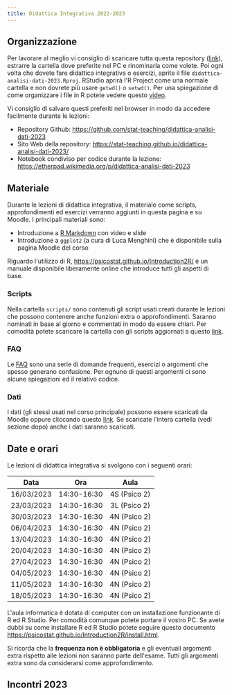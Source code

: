 ```yaml
---
title: Didattica Integrativa 2022-2023
---
```


## Organizzazione

Per lavorare al meglio vi consiglio di scaricare tutta questa repository ([link](https://minhaskamal.github.io/DownGit/#/home?url=https://github.com/stat-teaching/didattica-analisi-dati-2023)), estrarre la cartella dove preferite nel PC e rinominarla come volete. Poi ogni volta che dovete fare didattica integrativa o esercizi, aprite il file `didattica-analisi-dati-2023.Rproj`. RStudio aprirà l'R Project come una normale cartella e non dovrete più usare `getwd()` o `setwd()`. Per una spiegazione di come organizzare i file in R potete vedere questo [video](https://youtu.be/MvdVqB5brZo).

Vi consiglio di salvare questi preferiti nel browser in modo da accedere facilmente durante le lezioni:

- Repository Github: https://github.com/stat-teaching/didattica-analisi-dati-2023
- Sito Web della repository: https://stat-teaching.github.io/didattica-analisi-dati-2023/
- Notebook condiviso per codice durante la lezione: https://etherpad.wikimedia.org/p/didattica-analisi-dati-2023

## Materiale

Durante le lezioni di didattica integrativa, il materiale come scripts, approfondimenti ed esercizi verranno aggiunti in questa pagina e su Moodle. I principali materiali sono:

- Introduzione a [R Markdown](https://stat-teaching.github.io/rmarkdown-intro/) con video e slide
- Introduzione a `ggplot2` (a cura di Luca Menghini) che è disponibile sulla pagina Moodle del corso

Riguardo l'utilizzo di R, https://psicostat.github.io/Introduction2R/ è un manuale disponibile liberamente online che introduce tutti gli aspetti di base.

### Scripts

Nella cartella `scripts/` sono contenuti gli script usati creati durante le lezioni che possono contenere anche funzioni extra o approfondimenti. Saranno nominati in base al giorno e commentati in modo da essere chiari. Per comodità potete scaricare la cartella con gli scripts aggiornati a questo [link](https://minhaskamal.github.io/DownGit/#/home?url=https://github.com/stat-teaching/didattica-analisi-dati-2023/tree/main/scripts).

### FAQ

Le [FAQ](faq/faq.html) sono una serie di domande frequenti, esercizi o argomenti che spesso generano confusione. Per ognuno di questi argomenti ci sono alcune spiegazioni ed il relativo codice.

### Dati

I dati (gli stessi usati nel corso principale) possono essere scaricati da Moodle oppure cliccando questo [link](https://minhaskamal.github.io/DownGit/#/home?url=https://github.com/stat-teaching/didattica-analisi-dati-2023/tree/main/data). Se scaricate l'intera cartella (vedi sezione dopo) anche i dati saranno scaricati.

## Date e orari

Le lezioni di didattica integrativa si svolgono con i seguenti orari:

| **Data** | **Ora** | **Aula** |
|:---:|:---:|:---:|
| 16/03/2023 | 14:30-16:30 | 4S (Psico 2)|
| 23/03/2023 | 14:30-16:30 | 3L (Psico 2)|
| 30/03/2023 | 14:30-16:30 | 4N (Psico 2)|
| 06/04/2023 | 14:30-16:30 | 4N (Psico 2)|
| 13/04/2023 | 14:30-16:30 | 4N (Psico 2)|
| 20/04/2023 | 14:30-16:30 | 4N (Psico 2)|
| 27/04/2023 | 14:30-16:30 | 4N (Psico 2)|
| 04/05/2023 | 14:30-16:30 | 4N (Psico 2)|
| 11/05/2023 | 14:30-16:30 | 4N (Psico 2)|
| 18/05/2023 | 14:30-16:30 | 4N (Psico 2)|

L'aula informatica è dotata di computer con un installazione funzionante di R ed R Studio. Per comodità comunque potete portare il vostro PC. Se avete dubbi su come installare R ed R Studio potete seguire questo documento https://psicostat.github.io/Introduction2R/install.html.

Si ricorda che la **frequenza non è obbligatoria** e gli eventuali argomenti extra rispetto alle lezioni non saranno parte dell'esame. Tutti gli argomenti extra sono da considerarsi come approfondimento.

## Incontri 2023
